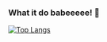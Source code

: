 ### What it do babeeeee! 👋

[![Top Langs](https://github-readme-stats.vercel.app/api/top-langs/?username=Sameer3real&layout=compact)](https://github.com/Sameer4real/github-readme-stats)




